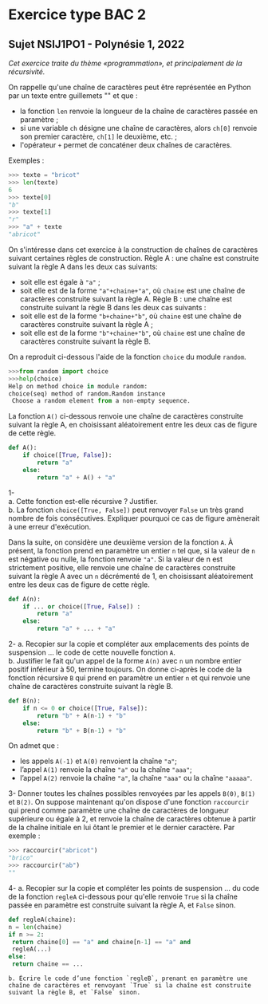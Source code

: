# Exercice type BAC 2
## Sujet NSIJ1PO1 - Polynésie 1, 2022

*Cet exercice traite du thème «programmation», et principalement de la récursivité.*

On rappelle qu'une chaîne de caractères peut être représentée en Python par un texte entre guillemets "" et que :  

* la fonction `len` renvoie la longueur de la chaîne de caractères passée en paramètre ;
* si une variable `ch` désigne une chaîne de caractères, alors `ch[0]` renvoie son premier caractère, `ch[1]` le deuxième, etc. ;
* l'opérateur `+` permet de concaténer deux chaînes de caractères.

Exemples :
```Python
>>> texte = "bricot"
>>> len(texte)
6
>>> texte[0]
"b"
>>> texte[1]
"r"
>>> "a" + texte
"abricot"
```
On s'intéresse dans cet exercice à la construction de chaînes de caractères suivant certaines règles de construction.
Règle A : une chaîne est construite suivant la règle A dans les deux cas suivants:

* soit elle est égale à `"a"` ;
* soit elle est de la forme `"a"+chaine+"a"`, où `chaine` est une chaîne de caractères construite suivant la règle A.
Règle B : une chaîne est construite suivant la règle B dans les deux cas suivants :
* soit elle est de la forme `"b+chaine+"b"`, où `chaine` est une chaîne de caractères construite suivant la règle A ;
* soit elle est de la forme `"b"+chaine+"b"`, où `chaine` est une chaîne de caractères construite suivant la règle B.

On a reproduit ci-dessous l'aide de la fonction `choice` du module `random`.
```Python
>>>from random import choice
>>>help(choice)
Help on method choice in module random:
choice(seq) method of random.Random instance
 Choose a random element from a non-empty sequence.
```
La fonction `A()` ci-dessous renvoie une chaîne de caractères construite suivant la règle A, en choisissant aléatoirement entre les deux cas de figure de cette règle.

```Python
def A():
    if choice([True, False]):
        return "a"
    else:
        return "a" + A() + "a"
```

1-   
    a. Cette fonction est-elle récursive ? Justifier.  
    b. La fonction `choice([True, False])` peut renvoyer `False` un très grand nombre de fois consécutives. Expliquer pourquoi ce cas de figure amènerait à une erreur d'exécution.  

Dans la suite, on considère une deuxième version de la fonction `A`. À présent, la fonction prend en paramètre un entier `n` tel que, si la valeur de `n` est négative ou nulle, la fonction renvoie `"a"`. Si la valeur de n est strictement positive, elle renvoie une chaîne de caractères construite suivant la règle A avec un `n` décrémenté de 1, en choisissant aléatoirement entre les deux cas de figure de cette règle.
```Python
def A(n):
    if ... or choice([True, False]) :
        return "a"
    else:
        return "a" + ... + "a"
```
2- 
    a. Recopier sur la copie et compléter aux emplacements des points de suspension ... le code de cette nouvelle fonction `A`.  
    b. Justifier le fait qu'un appel de la forme `A(n)` avec `n` un nombre entier positif inférieur à 50, termine toujours.
On donne ci-après le code de la fonction récursive `B` qui prend en paramètre un entier `n` et qui renvoie une chaîne de caractères construite suivant la règle B.
```Python
def B(n):
    if n <= 0 or choice([True, False]):
        return "b" + A(n-1) + "b"
    else:
        return "b" + B(n-1) + "b"
```
On admet que :

* les appels `A(-1)` et `A(0)` renvoient la chaîne `"a"`;
* l’appel `A(1)` renvoie la chaîne `"a"` ou la chaîne `"aaa"`;
* l’appel `A(2)` renvoie la chaîne `"a"`, la chaîne `"aaa"` ou la chaîne `"aaaaa"`.

3- Donner toutes les chaînes possibles renvoyées par les appels `B(0)`, `B(1)` et `B(2)`.
On suppose maintenant qu'on dispose d'une fonction `raccourcir` qui prend comme paramètre une chaîne de caractères de longueur supérieure ou égale à 2, et renvoie la chaîne de caractères obtenue à partir de la chaîne initiale en lui ôtant le premier et le dernier caractère.
Par exemple :
```Python
>>> raccourcir("abricot")
"brico"
>>> raccourcir("ab")
""
```

4- 
    a. Recopier sur la copie et compléter les points de suspension ... du code de la fonction `regleA` ci-dessous pour qu'elle renvoie `True` si la chaîne passée en paramètre est construite suivant la règle A, et `False` sinon.
```Python
def regleA(chaine):
n = len(chaine)
if n >= 2: 
 return chaine[0] == "a" and chaine[n-1] == "a" and
 regleA(...)
else:
 return chaine == ...
```
    b. Écrire le code d’une fonction `regleB`, prenant en paramètre une chaîne de caractères et renvoyant `True` si la chaîne est construite suivant la règle B, et `False` sinon.
